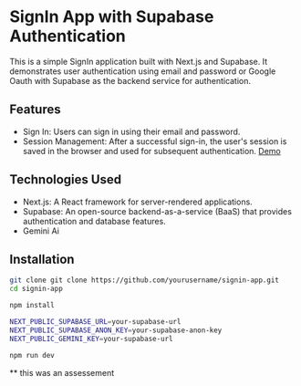 
# SignIn App with Supabase Authentication

This is a simple SignIn application built with Next.js and Supabase. It demonstrates user authentication using email and password or Google Oauth with Supabase as the backend service for authentication.

## Features

- Sign In: Users can sign in using their email and password.
- Session Management: After a successful sign-in, the user's session is saved in the browser and used for subsequent authentication.
[Demo](https://nextjs-assessment-smoky.vercel.app/)

## Technologies Used
- Next.js: A React framework for server-rendered applications.
-  Supabase: An open-source backend-as-a-service (BaaS) that provides authentication and database features.
- Gemini Ai

## Installation


```bash
git clone git clone https://github.com/yourusername/signin-app.git
cd signin-app

npm install

NEXT_PUBLIC_SUPABASE_URL=your-supabase-url
NEXT_PUBLIC_SUPABASE_ANON_KEY=your-supabase-anon-key
NEXT_PUBLIC_GEMINI_KEY=your-supabase-url

npm run dev
```
** this was an assessement
